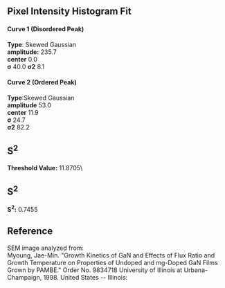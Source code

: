 ## Pixel Intensity Histogram Fit

#### Curve 1 (Disordered Peak)
**Type**: Skewed Gaussian\
**amplitude:** 235.7\
**center** 0.0\
**σ** 40.0
**σ2** 8.1


#### Curve 2 (Ordered Peak)
**Type**:Skewed Gaussian\
**amplitude** 53.0\
**center** 11.9\
**σ** 24.7\
**σ2** 82.2


## S<sup>2</sup>
**Threshold Value:** 11.8705\
## S<sup>2</sup>
**S<sup>2</sup>:** 0.7455












## Reference
SEM image analyzed from: \
Myoung, Jae-Min. "Growth Kinetics of GaN and Effects of Flux Ratio and Growth Temperature on Properties of Undoped and mg-Doped GaN Films Grown by PAMBE." Order No. 9834718 University of Illinois at Urbana-Champaign, 1998. United States -- Illinois:

